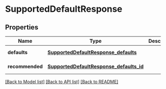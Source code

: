 # SupportedDefaultResponse
## Properties

| Name | Type | Description | Notes |
|------------ | ------------- | ------------- | -------------|
| **defaults** | [**SupportedDefaultResponse_defaults**](SupportedDefaultResponse_defaults.md) |  | [default to null] |
| **recommended** | [**SupportedDefaultResponse_defaults_id**](SupportedDefaultResponse_defaults_id.md) |  | [default to null] |

[[Back to Model list]](../README.md#documentation-for-models) [[Back to API list]](../README.md#documentation-for-api-endpoints) [[Back to README]](../README.md)

